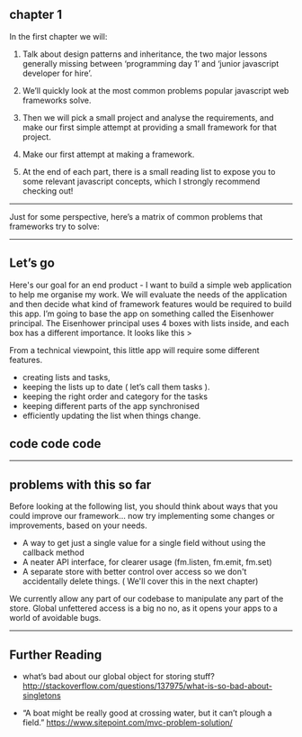 ## chapter 1


In the first chapter we will:

1. Talk about design patterns and inheritance, the two major lessons generally missing between ‘programming day 1’ and ‘junior javascript developer for hire’. 

2. We’ll quickly look at the most common problems popular javascript web frameworks solve.

3. Then we will pick a small project and analyse the requirements, and make our first simple attempt at providing a small framework for that project.

4. Make our first attempt at making a framework.

5. At the end of each part, there is a small reading list to expose you to some relevant javascript concepts, which I strongly recommend checking out!

---

Just for some perspective, here’s a matrix of common problems that frameworks try to solve: 

---

## Let’s go
Here's our goal for an end product - I want to build a simple web application to help me organise my work. We will evaluate the needs of the application and then decide what kind of framework features would be required to build this app.
I’m going to base the app on something called the Eisenhower principal.
The Eisenhower principal uses 4 boxes with lists inside, and each box has a different importance. It looks like this >

[matrix]: https://upload.wikimedia.org/wikipedia/commons/3/32/MerrillCoveyMatrix.png "Eisenhower decision matrix"

From a technical viewpoint, this little app will require some different features.

* creating lists and tasks,
* keeping the lists up to date  ( let’s call them tasks ).
* keeping the right order and category for the tasks
* keeping different parts of the app synchronised
* efficiently updating the list when things change.

## code code code

---
## problems with this so far

Before looking at the following list, you should think about ways that you could improve our framework… now try implementing some changes or improvements, based on your needs.

* A way to get just a single value for a single field without using the callback method
* A neater API interface, for clearer usage (fm.listen, fm.emit, fm.set)
* A separate store with better control over access so we don't accidentally delete things. ( We'll cover this in the next chapter)

We currently allow any part of our codebase to manipulate any part of the store. Global unfettered access is a big no no, as it opens your apps to a world of avoidable bugs.

---

## Further Reading 

* what’s bad about our global object for storing stuff? http://stackoverflow.com/questions/137975/what-is-so-bad-about-singletons

* “A boat might be really good at crossing water, but it can’t plough a field.” https://www.sitepoint.com/mvc-problem-solution/

